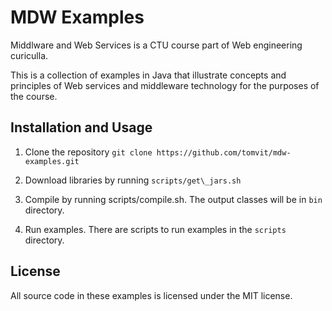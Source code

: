 # MDW Examples
Middlware and Web Services is a CTU course part of Web engineering curiculla.

This is a collection of examples in Java that illustrate
concepts and principles of Web services and middleware technology for the purposes of the course.

## Installation and Usage

1. Clone the repository `git clone https://github.com/tomvit/mdw-examples.git`

2. Download libraries by running `scripts/get\_jars.sh` 

3. Compile by running scripts/compile.sh. The output classes will be in `bin` directory.

4. Run examples. There are scripts to run examples in the `scripts` directory.

## License
All source code in these examples is licensed under the MIT license. 
